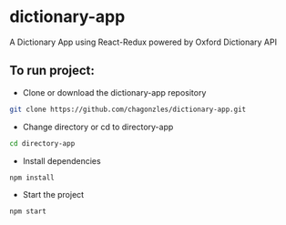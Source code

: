 # dictionary-app
A Dictionary App using React-Redux powered by Oxford Dictionary API

## To run project:
- Clone or download the dictionary-app repository
```sh
git clone https://github.com/chagonzles/dictionary-app.git
```
- Change directory or cd to directory-app
```sh
cd directory-app
```
- Install dependencies
```sh
npm install
```

- Start the project
```sh
npm start
```
